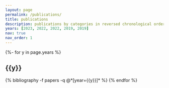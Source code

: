 ```yaml
---
layout: page
permalink: /publications/
title: publications
description: publications by categories in reversed chronological order. generated by jekyll-scholar.
years: [2023, 2022, 2022, 2019, 2019]
nav: true
nav_order: 1
---
```

<!-- _pages/publications.md -->
<div class="publications">

{%- for y in page.years %}
  <h2 class="year">{{y}}</h2>
  {% bibliography -f papers -q @*[year={{y}}]* %}
{% endfor %}

</div>
